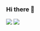 ### Hi there 👋

<img src="https://github-readme-stats.vercel.app/api/top-langs/?username=lielZilberman"/>
<img src="https://github-readme-stats.vercel.app/api/top-langs/?username=lielZilberman"/>

<!--
**lielZilberman/lielZilberman** is a ✨ _special_ ✨ repository because its `README.md` (this file) appears on your GitHub profile.

Here are some ideas to get you started:

- 🔭 I’m currently working on ...
- 🌱 I’m currently learning ...
- 👯 I’m looking to collaborate on ...
- 🤔 I’m looking for help with ...
- 💬 Ask me about ...
- 📫 How to reach me: ...
- 😄 Pronouns: ...
- ⚡ Fun fact: ...
-->
